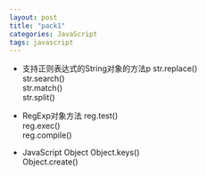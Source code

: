```yaml
---
layout: post
title: "pack1"
categories: JavaScript
tags: javascript
---
```

* 支持正则表达式的String对象的方法p
str.replace()  
str.search()  
str.match()  
str.split()  

* RegExp对象方法
reg.test()  
reg.exec()  
reg.compile()  

* JavaScript Object
Object.keys()  
Object.create()  
